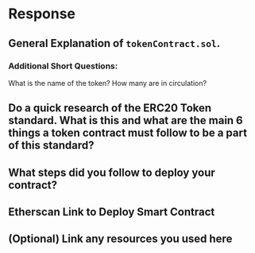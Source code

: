 # Response
## General Explanation of `tokenContract.sol`. 
<Your response here>

### Additional Short Questions: 
What is the name of the token? How many are in circulation?
<Your response here>

## Do a quick research of the ERC20 Token standard. What is this and what are the main 6 things a token contract must follow to be a part of this standard?
<Your response here>


## What steps did you follow to deploy your contract?
<Your response here>



## Etherscan Link to Deploy Smart Contract
<Your response here>



## (Optional) Link any resources you used here
<Your response here>
